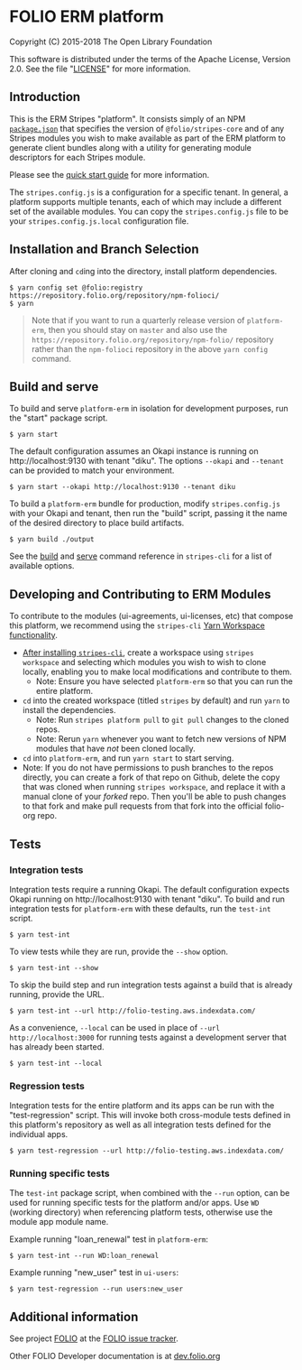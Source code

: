 # FOLIO ERM platform

Copyright (C) 2015-2018 The Open Library Foundation

This software is distributed under the terms of the Apache License,
Version 2.0. See the file "[LICENSE](LICENSE)" for more information.

## Introduction

This is the ERM Stripes "platform". It consists simply of an
NPM [`package.json`](https://docs.npmjs.com/files/package.json) that
specifies the version of `@folio/stripes-core` and of any Stripes
modules you wish to make available as part of the ERM platform
to generate client bundles along with a utility for generating
module descriptors for each Stripes module.

Please see the
[quick start guide](https://github.com/folio-org/stripes/blob/master/doc/quick-start.md)
for more information.

The `stripes.config.js` is a configuration for a specific tenant. In
general, a platform supports multiple tenants, each of which may
include a different set of the available modules.  You can copy the
`stripes.config.js` file to be your `stripes.config.js.local`
configuration file.

## Installation and Branch Selection

After cloning and `cd`ing into the directory, install platform dependencies.

```
$ yarn config set @folio:registry https://repository.folio.org/repository/npm-folioci/
$ yarn
```

> Note that if you want to run a quarterly release version of `platform-erm`, then you should stay on `master` and also use the `https://repository.folio.org/repository/npm-folio/` repository rather than the `npm-folioci` repository in the above `yarn config` command.

## Build and serve

To build and serve `platform-erm` in isolation for development purposes, run the "start" package script.
```
$ yarn start
```

The default configuration assumes an Okapi instance is running on http://localhost:9130 with tenant "diku".  The options `--okapi` and `--tenant` can be provided to match your environment.
```
$ yarn start --okapi http://localhost:9130 --tenant diku
```

To build a `platform-erm` bundle for production, modify `stripes.config.js` with your Okapi and tenant, then run the "build" script, passing it the name of the desired directory to place build artifacts.
```
$ yarn build ./output
```

See the [build](https://github.com/folio-org/stripes-cli/blob/master/doc/commands.md#build-command) and [serve](https://github.com/folio-org/stripes-cli/blob/master/doc/commands.md#serve-command) command reference in `stripes-cli` for a list of available options.

## Developing and Contributing to ERM Modules

To contribute to the modules (ui-agreements, ui-licenses, etc) that compose this platform, we recommend using the `stripes-cli` [Yarn Workspace functionality](https://github.com/folio-org/stripes-cli/blob/master/doc/user-guide.md#platform-development).

- [After installing `stripes-cli`](https://github.com/folio-org/stripes-cli#installation), create a workspace using `stripes workspace` and selecting which modules you wish to wish to clone locally, enabling you to make local modifications and contribute to them.
  - Note: Ensure you have selected `platform-erm` so that you can run the entire platform.
- `cd` into the created workspace (titled `stripes` by default) and run `yarn` to install the dependencies.
  - Note: Run `stripes platform pull` to `git pull` changes to the cloned repos.
  - Note: Rerun `yarn` whenever you want to fetch new versions of NPM modules that have _not_ been cloned locally.
- `cd` into `platform-erm`, and run `yarn start` to start serving.
- Note: If you do not have permissions to push branches to the repos directly, you can create a fork of that repo on Github, delete the copy that was cloned when running `stripes workspace`, and replace it with a manual clone of your _forked_ repo. Then you'll be able to push changes to that fork and make pull requests from that fork into the official folio-org repo.


## Tests

### Integration tests

Integration tests require a running Okapi.  The default configuration expects Okapi running on http://localhost:9130 with tenant "diku".  To build and run integration tests for `platform-erm` with these defaults, run the `test-int` script.
```
$ yarn test-int
```

To view tests while they are run, provide the `--show` option.
```
$ yarn test-int --show
```

To skip the build step and run integration tests against a build that is already running, provide the URL.
```
$ yarn test-int --url http://folio-testing.aws.indexdata.com/
```

As a convenience, `--local` can be used in place of `--url http://localhost:3000` for running tests against a development server that has already been started.
```
$ yarn test-int --local
```

### Regression tests

Integration tests for the entire platform and its apps can be run with the "test-regression" script.  This will invoke both cross-module tests defined in this platform's repository as well as all integration tests defined for the individual apps.

```
$ yarn test-regression --url http://folio-testing.aws.indexdata.com/
```

### Running specific tests

The `test-int` package script, when combined with the `--run` option, can be used for running specific tests for the platform and/or apps.  Use `WD` (working directory) when referencing platform tests, otherwise use the module app module name.

Example running "loan_renewal" test in `platform-erm`:
```
$ yarn test-int --run WD:loan_renewal
```

Example running "new_user" test in `ui-users`:
```
$ yarn test-regression --run users:new_user
```

## Additional information

See project [FOLIO](https://issues.folio.org/browse/FOLIO)
at the [FOLIO issue tracker](https://dev.folio.org/guidelines/issue-tracker/).

Other FOLIO Developer documentation is at [dev.folio.org](https://dev.folio.org/)

